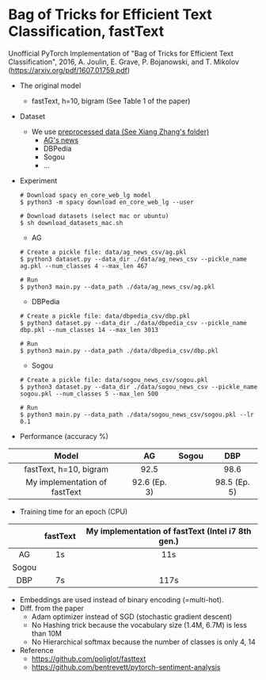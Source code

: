 # Bag of Tricks for Efficient Text Classification, fastText
Unofficial PyTorch Implementation of "Bag of Tricks for Efficient Text Classification", 2016, A. Joulin, E. Grave, P. Bojanowski, and T. Mikolov (https://arxiv.org/pdf/1607.01759.pdf)

* The original model
    * fastText, h=10, bigram (See Table 1 of the paper)
* Dataset
    * We use [preprocessed data (See Xiang Zhang's folder)](https://drive.google.com/drive/u/0/folders/0Bz8a_Dbh9Qhbfll6bVpmNUtUcFdjYmF2SEpmZUZUcVNiMUw1TWN6RDV3a0JHT3kxLVhVR2M)
        * [AG's news](http://www.di.unipi.it/~gulli/AG_corpus_of_news_articles.html)
        * DBPedia
        * Sogou
        * ...
* Experiment

    ```
    # Download spacy en_core_web_lg model
    $ python3 -m spacy download en_core_web_lg --user
    
    # Download datasets (select mac or ubuntu)
    $ sh download_datasets_mac.sh
    ```

    * AG
    ```
    # Create a pickle file: data/ag_news_csv/ag.pkl
    $ python3 dataset.py --data_dir ./data/ag_news_csv --pickle_name ag.pkl --num_classes 4 --max_len 467
    
    # Run
    $ python3 main.py --data_path ./data/ag_news_csv/ag.pkl
    ```

    * DBPedia
    ```
    # Create a pickle file: data/dbpedia_csv/dbp.pkl
    $ python3 dataset.py --data_dir ./data/dbpedia_csv --pickle_name dbp.pkl --num_classes 14 --max_len 3013
    
    # Run
    $ python3 main.py --data_path ./data/dbpedia_csv/dbp.pkl
    ```

    * Sogou
    ```
    # Create a pickle file: data/sogou_news_csv/sogou.pkl
    $ python3 dataset.py --data_dir ./data/sogou_news_csv --pickle_name sogou.pkl --num_classes 5 --max_len 500
    
    # Run
    $ python3 main.py --data_path ./data/sogou_news_csv/sogou.pkl --lr 0.1
    ```
    
* Performance (accuracy %)

| Model                         | AG           | Sogou        | DBP          |
|:-----------------------------:|:------------:|:------------:|:------------:|
| fastText, h=10, bigram        | 92.5         |              | 98.6         |
| My implementation of fastText | 92.6 (Ep. 3) |              | 98.5 (Ep. 5) |


* Training time for an epoch (CPU)

|        | fastText | My implementation of fastText (Intel i7 8th gen.) | 
|:------:|:--------:|:----------:|
| AG     | 1s       |  11s       |
| Sogou  |          |            |
| DBP    | 7s       | 117s       |

* Embeddings are used instead of binary encoding (=multi-hot).
* Diff. from the paper
    * Adam optimizer instead of SGD (stochastic gradient descent)
    * No Hashing trick because the vocabulary size (1.4M, 6.7M) is less than 10M
    * No Hierarchical softmax because the number of classes is only 4, 14
* Reference
    * https://github.com/poliglot/fasttext
    * https://github.com/bentrevett/pytorch-sentiment-analysis
